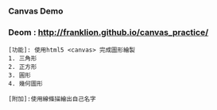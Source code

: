 ### Canvas Demo

### Deom : http://franklion.github.io/canvas_practice/


	[功能]: 使用html5 <canvas> 完成圖形繪製
	1. 三角形
	2. 正方形
	3. 圓形
	4. 幾何圖形

	[附加]:使用線條描繪出自己名字
